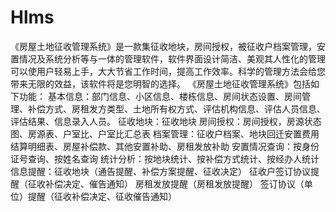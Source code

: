 # Hlms
 《房屋土地征收管理系统》是一款集征收地块，房间授权，被征收户档案管理，安置情况及系统分析等与一体的管理软件，软件界面设计简洁、美观其人性化的管理可以使用户轻易上手，大大节省工作时间，提高工作效率。科学的管理方法会给您带来无限的效益，该软件将是您明智的选择。 《房屋土地征收管理系统》包括如下功能： 基本信息：部门信息、小区信息、楼栋信息、房间状态设置、房间管理、补偿方式、房租发方类型、土地所有权方式、评估机构信息、评估人员信息、评估结果、信息录入人员。 征收地块：征收地块 房间授权：房间授权，房源状态图、房源表、户室比、户室比汇总表 档案管理：征收户档案、地块回迁安置费用结算明细表、房屋补偿款、其他安置补助、房租发放补助 安置情况查询：按身份证号查询、按姓名查询 统计分析：按地块统计、按补偿方式统计、按经办人统计 信息提醒：征收地块（通告提醒、补偿方案提醒、征收决定） 征收户签订协议提醒（征收补偿决定、催告通知） 房租发放提醒（房租发放提醒） 签订协议（单位）提醒（征收补偿决定、征收催告通知）
